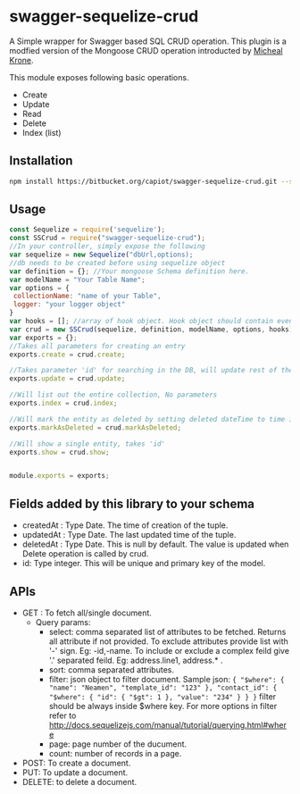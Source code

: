 # swagger-sequelize-crud


A Simple wrapper for Swagger based SQL CRUD operation. This plugin is a modfied version of the Mongoose CRUD operation introducted by [Micheal Krone](https://github.com/michaelkrone).

This module exposes following basic operations.
* Create
* Update
* Read
* Delete
* Index (list)

## Installation
``` sh
npm install https://bitbucket.org/capiot/swagger-sequelize-crud.git --save
```

## Usage 
```javascript
const Sequelize = require('sequelize');
const SSCrud = require("swagger-sequelize-crud");
//In your controller, simply expose the following
var sequelize = new Sequelize("dbUrl,options);
//db needs to be created before using sequelize object
var definition = {}; //Your mongoose Schema definition here.  
var modelName = "Your Table Name";
var options = {
 collectionName: "name of your Table",
 logger: "your logger object"
}
var hooks = []; //array of hook object. Hook object should contain event, hookName and func; List of event supported can be found in http://docs.sequelizejs.com/manual/tutorial/hooks.html; func is a function which takes data object and option as argument and may return a promise. 
var crud = new SSCrud(sequelize, definition, modelName, options, hooks);
var exports = {};
//Takes all parameters for creating an entry
exports.create = crud.create; 

//Takes parameter 'id' for searching in the DB, will update rest of the parameters.
exports.update = crud.update;

//Will list out the entire collection, No parameters
exports.index = crud.index;

//Will mark the entity as deleted by setting deleted dateTime to time it was deleted, takes 'id'
exports.markAsDeleted = crud.markAsDeleted;

//Will show a single entity, takes 'id'
exports.show = crud.show;


module.exports = exports;
```

## Fields added by this library to your schema

* createdAt : Type Date. The time of creation of the tuple.
* updatedAt : Type Date. The last updated time of the tuple.
* deletedAt : Type Date. This is null by default. The value is updated when Delete operation is called by crud.
* id: Type integer. This will be unique and primary key of the model.

## APIs
* GET : To fetch all/single document. 
     * Query params:
        * select: comma separated list of attributes to be fetched. Returns all attribute if not provided. To exclude attributes provide list with '-' sign. Eg: -id,-name. To include or exclude a complex feild give '.'  separated feild. Eg: address.line1, address.* .
        * sort: comma separated attributes.
        * filter: json object to filter document. Sample json: ```{
    "$where": {
        "name": "Neamen",
        "template_id": "123"
    },
    "contact_id": {
        "$where": {
            "id": {
                "$gt": 1
            },
            "value": "234"
        }
    }
}```
filter should be always inside $where key. For more options in filter refer to http://docs.sequelizejs.com/manual/tutorial/querying.html#where
        * page: page number of the ducument.
        * count: number of records in a page.
*   POST: To create a document.
*   PUT: To update a document.
*   DELETE: to delete a document.

 
